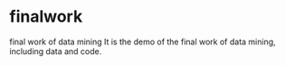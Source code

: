# finalwork
final work of data mining
It is the demo of the final work of data mining, including data and code. 
